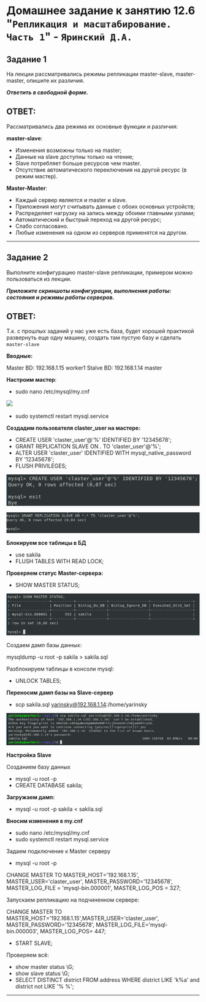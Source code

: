 # Домашнее задание к занятию 12.6 "`Репликация и масштабирование. Часть 1`" - `Яринский Д.А.`

## Задание 1

На лекции рассматривались режимы репликации master-slave, master-master, опишите их различия.

***Ответить в свободной форме.***

## ОТВЕТ:

Рассматривались два режима их основные функции и различия:

**master-slave**: 
- Изменения возможны только на master;
- Данные на slave доступны только на чтение;
- Slave потребляет больше ресурсов чем master.
- Отсутствие автоматического переключения на другой ресурс (в режим мастер).

**Master-Master**:

- Каждый сервер является и master и slave.
- Приложения могут считывать данные с обоих основных устройств;
- Распределяет нагрузку на запись между обоими главными узлами;
- Автоматический и быстрый переход на другой ресурс;
- Слабо согласовано.
- Любые изменения на одном из серверов применятся на другом.

---

## Задание 2

Выполните конфигурацию master-slave репликации, примером можно пользоваться из лекции.

***Приложите скриншоты конфигурации, выполнения работы: состояния и режимы работы серверов.***

## ОТВЕТ:

Т.к. с прошлых заданий у нас уже есть база, будет хорошей практикой развернуть еще одну машину, создать там пустую базу и
сделать `master-slave`

**Вводные:**

Master BD: 192.168.1.15 worker1
Stalve BD: 192.168.1.14 master

**Настроим мастер**:

- sudo nano /etc/mysql/my.cnf

![](img/my.cnf_1.png)

- sudo systemctl restart mysql.service

**Создадим пользователя claster_user на мастере:**


- CREATE USER 'claster_user'@'%' IDENTIFIED BY '12345678';
- GRANT REPLICATION SLAVE ON *.* TO 'claster_user'@'%';
- ALTER USER 'claster_user' IDENTIFIED WITH mysql_native_password BY '12345678';
- FLUSH PRIVILEGES;

![](img/1.png)

![](img/2.png)

**Блокируем все таблицы в БД**

- use sakila 
- FLUSH TABLES WITH READ LOCK;

**Проверяем статус Master-сервера:**

- SHOW MASTER STATUS;

![](img/3.png)

Создаем дамп базы данных:

mysqldump -u root -p sakila > sakila.sql

Разблокируем таблицы в консоли mysql:

- UNLOCK TABLES;

**Переносим дамп базы на Slave-сервер**

- scp sakila.sql yarinsky@192.168.1.14:/home/yarinsky

![](img/4.png)

**Настройка Slave**

Созданием базу данных

- mysql -u root -p
- CREATE DATABASE sakila;

**Загружаем дамп:**

- mysql -u root -p sakila < sakila.sql

**Вносим изменения в my.cnf**

- sudo nano  /etc/mysql/my.cnf
- sudo systemctl restart mysql.service

[](img/5.png)

[](img/6.png)

Задаем подключение к Master серверу

- mysql -u root -p

CHANGE MASTER TO MASTER_HOST='192.168.1.15', MASTER_USER='claster_user', MASTER_PASSWORD='12345678', MASTER_LOG_FILE = 'mysql-bin.000001', MASTER_LOG_POS = 327;

Запускаем репликацию на подчиненном сервере:

 CHANGE MASTER TO MASTER_HOST='192.168.1.15',MASTER_USER='claster_user', MASTER_PASSWORD='12345678', MASTER_LOG_FILE='mysql-bin.000003', MASTER_LOG_POS= 447;

 - START SLAVE;

Проверяем всё:

- show master status \G;
- show slave status \G;
- SELECT DISTINCT district FROM address WHERE district  LIKE 'k%a' and district not LIKE  '% %';

[](img/S.png)


---
